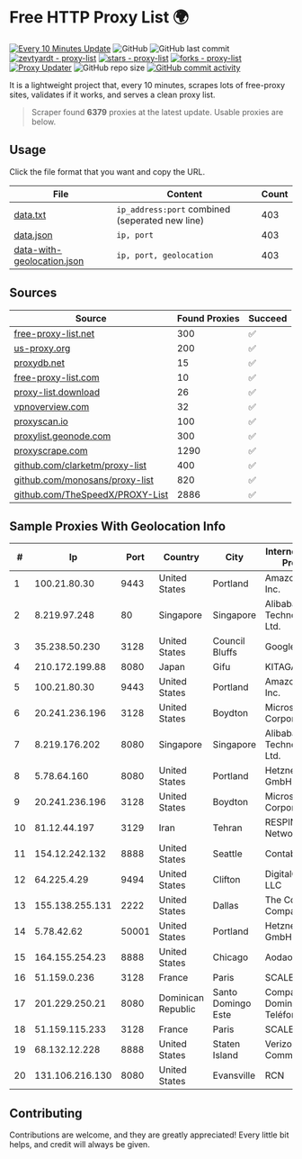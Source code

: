 
# Free HTTP Proxy List 🌍

[![Every 10 Minutes Update](https://github.com/mertguvencli/http-proxy-list/actions/workflows/main.yml/badge.svg?branch=main)](https://github.com/mertguvencli/http-proxy-list/actions/workflows/main.yml)
![GitHub](https://img.shields.io/github/license/mertguvencli/http-proxy-list)
![GitHub last commit](https://img.shields.io/github/last-commit/mertguvencli/http-proxy-list)
[![zevtyardt - proxy-list](https://img.shields.io/static/v1?label=zevtyardt&message=proxy-list&color=blue&logo=github)](https://github.com/zevtyardt/proxy-list "Go to GitHub repo")
[![stars - proxy-list](https://img.shields.io/github/stars/zevtyardt/proxy-list?style=social)](https://github.com/zevtyardt/proxy-list)
[![forks - proxy-list](https://img.shields.io/github/forks/zevtyardt/proxy-list?style=social)](https://github.com/zevtyardt/proxy-list)
[![Proxy Updater](https://github.com/zevtyardt/proxy-list/workflows/Proxy%20Updater/badge.svg)](https://github.com/zevtyardt/proxy-list/actions?query=workflow:"Proxy+Updater")
![GitHub repo size](https://img.shields.io/github/repo-size/zevtyardt/proxy-list)
[![GitHub commit activity](https://img.shields.io/github/commit-activity/m/zevtyardt/proxy-list?logo=commits)](https://github.com/zevtyardt/proxy-list/commits/main)

It is a lightweight project that, every 10 minutes, scrapes lots of free-proxy sites, validates if it works, and serves a clean proxy list.

> Scraper found **6379** proxies at the latest update. Usable proxies are below.

## Usage

Click the file format that you want and copy the URL.

|File|Content|Count|
|----|-------|-----|
|[data.txt](https://raw.githubusercontent.com/mertguvencli/http-proxy-list/main/proxy-list/data.txt)|`ip_address:port` combined (seperated new line)|403|
|[data.json](https://raw.githubusercontent.com/mertguvencli/http-proxy-list/main/proxy-list/data.json)|`ip, port`|403|
|[data-with-geolocation.json](https://raw.githubusercontent.com/mertguvencli/http-proxy-list/main/proxy-list/data-with-geolocation.json)|`ip, port, geolocation`|403|

## Sources

|Source|Found Proxies|Succeed|
|------|-------------|-------|
|[free-proxy-list.net](https://free-proxy-list.net)|300|✅|
|[us-proxy.org](https://www.us-proxy.org)|200|✅|
|[proxydb.net](http://proxydb.net)|15|✅|
|[free-proxy-list.com](https://free-proxy-list.com/?page=&port=&type%5B%5D=http&type%5B%5D=https&up_time=0&search=Search)|10|✅|
|[proxy-list.download](https://www.proxy-list.download/HTTP)|26|✅|
|[vpnoverview.com](https://vpnoverview.com/privacy/anonymous-browsing/free-proxy-servers)|32|✅|
|[proxyscan.io](https://www.proxyscan.io)|100|✅|
|[proxylist.geonode.com](https://proxylist.geonode.com/api/proxy-list?limit=300&page=1&sort_by=lastChecked&sort_type=desc&protocols=http,https)|300|✅|
|[proxyscrape.com](https://api.proxyscrape.com/v2/?request=displayproxies&protocol=http&timeout=10000&country=all&ssl=all&anonymity=all)|1290|✅|
|[github.com/clarketm/proxy-list](https://raw.githubusercontent.com/clarketm/proxy-list/master/proxy-list-raw.txt)|400|✅|
|[github.com/monosans/proxy-list](https://raw.githubusercontent.com/monosans/proxy-list/main/proxies/http.txt)|820|✅|
|[github.com/TheSpeedX/PROXY-List](https://raw.githubusercontent.com/TheSpeedX/PROXY-List/master/http.txt)|2886|✅|


## Sample Proxies With Geolocation Info

|#|Ip|Port|Country|City|Internet Service Provider|
|-|--|----|-------|----|-------------------------|
|1|100.21.80.30|9443|United States|Portland|Amazon.com, Inc.|
|2|8.219.97.248|80|Singapore|Singapore|Alibaba (US) Technology Co., Ltd.|
|3|35.238.50.230|3128|United States|Council Bluffs|Google LLC|
|4|210.172.199.88|8080|Japan|Gifu|KITAGATA|
|5|100.21.80.30|9443|United States|Portland|Amazon.com, Inc.|
|6|20.241.236.196|3128|United States|Boydton|Microsoft Corporation|
|7|8.219.176.202|8080|Singapore|Singapore|Alibaba (US) Technology Co., Ltd.|
|8|5.78.64.160|8080|United States|Portland|Hetzner Online GmbH|
|9|20.241.236.196|3128|United States|Boydton|Microsoft Corporation|
|10|81.12.44.197|3129|Iran|Tehran|RESPINA Networks|
|11|154.12.242.132|8888|United States|Seattle|Contabo Inc.|
|12|64.225.4.29|9494|United States|Clifton|DigitalOcean, LLC|
|13|155.138.255.131|2222|United States|Dallas|The Constant Company|
|14|5.78.42.62|50001|United States|Portland|Hetzner Online GmbH|
|15|164.155.254.23|8888|United States|Chicago|Aodao Inc|
|16|51.159.0.236|3128|France|Paris|SCALEWAY|
|17|201.229.250.21|8080|Dominican Republic|Santo Domingo Este|Compañía Dominicana de Teléfonos S. A.|
|18|51.159.115.233|3128|France|Paris|SCALEWAY|
|19|68.132.12.228|8888|United States|Staten Island|Verizon Communications|
|20|131.106.216.130|8080|United States|Evansville|RCN|



## Contributing

Contributions are welcome, and they are greatly appreciated! Every
little bit helps, and credit will always be given.

